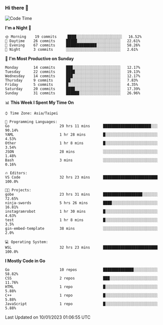 ### Hi there 👋

<!--START_SECTION:waka-->
![Code Time](http://img.shields.io/badge/Code%20Time-738%20hrs%2029%20mins-blue)

**I'm a Night 🦉** 

```text
🌞 Morning    19 commits     ████░░░░░░░░░░░░░░░░░░░░░   16.52% 
🌆 Daytime    26 commits     █████░░░░░░░░░░░░░░░░░░░░   22.61% 
🌃 Evening    67 commits     ██████████████░░░░░░░░░░░   58.26% 
🌙 Night      3 commits      ░░░░░░░░░░░░░░░░░░░░░░░░░   2.61%

```
📅 **I'm Most Productive on Sunday** 

```text
Monday       14 commits     ███░░░░░░░░░░░░░░░░░░░░░░   12.17% 
Tuesday      22 commits     ████░░░░░░░░░░░░░░░░░░░░░   19.13% 
Wednesday    14 commits     ███░░░░░░░░░░░░░░░░░░░░░░   12.17% 
Thursday     9 commits      ██░░░░░░░░░░░░░░░░░░░░░░░   7.83% 
Friday       5 commits      █░░░░░░░░░░░░░░░░░░░░░░░░   4.35% 
Saturday     20 commits     ████░░░░░░░░░░░░░░░░░░░░░   17.39% 
Sunday       31 commits     ██████░░░░░░░░░░░░░░░░░░░   26.96%

```


📊 **This Week I Spent My Time On** 

```text
⌚︎ Time Zone: Asia/Taipei

💬 Programming Languages: 
Go                       29 hrs 11 mins      ██████████████████████░░░   90.14% 
YAML                     1 hr 28 mins        █░░░░░░░░░░░░░░░░░░░░░░░░   4.53% 
Other                    1 hr 8 mins         █░░░░░░░░░░░░░░░░░░░░░░░░   3.54% 
JSON                     28 mins             ░░░░░░░░░░░░░░░░░░░░░░░░░   1.48% 
Bash                     3 mins              ░░░░░░░░░░░░░░░░░░░░░░░░░   0.16%

🔥 Editors: 
VS Code                  32 hrs 23 mins      █████████████████████████   100.0%

🐱‍💻 Projects: 
gobe                     23 hrs 31 mins      ██████████████████░░░░░░░   72.65% 
ninja-swords             5 hrs 26 mins       ████░░░░░░░░░░░░░░░░░░░░░   16.81% 
instagramrobot           1 hr 30 mins        █░░░░░░░░░░░░░░░░░░░░░░░░   4.63% 
test                     1 hr 8 mins         █░░░░░░░░░░░░░░░░░░░░░░░░   3.5% 
gin-embed-template       38 mins             ░░░░░░░░░░░░░░░░░░░░░░░░░   2.0%

💻 Operating System: 
WSL                      32 hrs 23 mins      █████████████████████████   100.0%

```

**I Mostly Code in Go** 

```text
Go                       10 repos            ██████████████░░░░░░░░░░░   58.82% 
CSS                      2 repos             ███░░░░░░░░░░░░░░░░░░░░░░   11.76% 
HTML                     1 repo              █░░░░░░░░░░░░░░░░░░░░░░░░   5.88% 
C++                      1 repo              █░░░░░░░░░░░░░░░░░░░░░░░░   5.88% 
JavaScript               1 repo              █░░░░░░░░░░░░░░░░░░░░░░░░   5.88%

```



 Last Updated on 10/01/2023 01:06:55 UTC
<!--END_SECTION:waka-->

<!--
**omegaatt36/omegaatt36** is a ✨ _special_ ✨ repository because its `README.md` (this file) appears on your GitHub profile.

Here are some ideas to get you started:

- 🔭 I’m currently working on ...
- 🌱 I’m currently learning ...
- 👯 I’m looking to collaborate on ...
- 🤔 I’m looking for help with ...
- 💬 Ask me about ...
- 📫 How to reach me: ...
- 😄 Pronouns: ...
- ⚡ Fun fact: ...
-->
